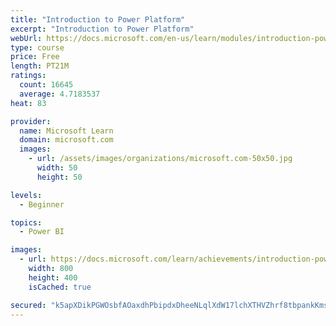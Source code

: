 ```yaml
---
title: "Introduction to Power Platform"
excerpt: "Introduction to Power Platform"
webUrl: https://docs.microsoft.com/en-us/learn/modules/introduction-power-platform/
type: course
price: Free
length: PT21M
ratings:
  count: 16645
  average: 4.7183537
heat: 83

provider:
  name: Microsoft Learn
  domain: microsoft.com
  images:
    - url: /assets/images/organizations/microsoft.com-50x50.jpg
      width: 50
      height: 50

levels:
  - Beginner

topics:
  - Power BI

images:
  - url: https://docs.microsoft.com/learn/achievements/introduction-power-platform-social.png
    width: 800
    height: 400
    isCached: true

secured: "k5apXDikPGWOsbfAOaxdhPbipdxDheeNLqlXdW17lchXTHVZhrf8tbpankKmssxzi7cZHyG3PTqBnjw8RHLmp8NpBuik2ka+fx4ECVWpVdQCCLFsJD5TLLL6asLikPeot8Y17ER6vbxe2cmQ2fKsywNjN5Bvux+Ba7V+bcin3v10oH0mcB60P8bWjBMvNaEh4OdVuAoxk2vwd3fx9TvRAbY9SyZXt7ysvO17P/z2D12KlG8QXh0gF1FXhKebP7UXTBFWWTAl1uI6WzbGU1ulSk83T1X/tRT/vT9JN2c9oWouCurRXd5IL4pIL27GT+txUTX5/psfhzDCv5rVGi/o1nPGPphl1DBac286HxN8sIjk89++w9j4rmFuY1fR7pkLFbZpVt2CccRY0PGWj7ySmQaPs0dZtf28eSXjE9Ot7BUbNE0kU4p3GzSQZAmggi/7;36sGzeS9vS7W3bb0sGyhAg=="
---
```



